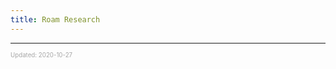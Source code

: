 ```yaml
---
title: Roam Research
---
```


---

<sup><sub><font color="#a6a6a6">Updated: 2020-10-27</font></sub></sup>
